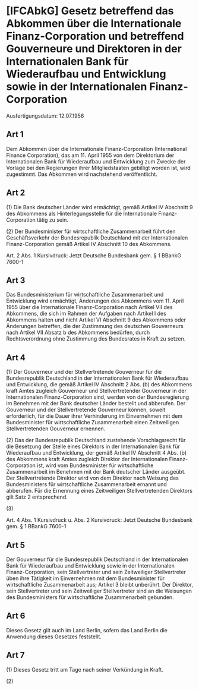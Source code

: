 # [IFCAbkG] Gesetz betreffend das Abkommen über die Internationale Finanz-Corporation und betreffend Gouverneure und Direktoren in der Internationalen Bank für Wiederaufbau und Entwicklung sowie in der Internationalen Finanz-Corporation

Ausfertigungsdatum: 12.07.1956

 

## Art 1

Dem Abkommen über die Internationale Finanz-Corporation (International Finance Corporation), das am 11. April 1955 von dem Direktorium der Internationalen Bank für Wiederaufbau und Entwicklung zum Zwecke der Vorlage bei den Regierungen ihrer Mitgliedstaaten gebilligt worden ist, wird zugestimmt. Das Abkommen wird nachstehend veröffentlicht.


## Art 2

(1) Die Bank deutscher Länder wird ermächtigt, gemäß Artikel IV Abschnitt 9 des Abkommens als Hinterlegungsstelle für die Internationale Finanz-Corporation tätig zu sein.

(2) Der Bundesminister für wirtschaftliche Zusammenarbeit führt den Geschäftsverkehr der Bundesrepublik Deutschland mit der Internationalen Finanz-Corporation gemäß Artikel IV Abschnitt 10 des Abkommens.

Art. 2 Abs. 1 Kursivdruck: Jetzt Deutsche Bundesbank gem. § 1 BBankG 7600-1


## Art 3

Das Bundesministerium für wirtschaftliche Zusammenarbeit und Entwicklung wird ermächtigt, Änderungen des Abkommens vom 11. April 1955 über die Internationale Finanz-Corporation nach Artikel VII des Abkommens, die sich im Rahmen der Aufgaben nach Artikel I des Abkommens halten und nicht Artikel VI Abschnitt 9 des Abkommens oder Änderungen betreffen, die der Zustimmung des deutschen Gouverneurs nach Artikel VII Absatz b des Abkommens bedürfen, durch Rechtsverordnung ohne Zustimmung des Bundesrates in Kraft zu setzen.


## Art 4

(1) Der Gouverneur und der Stellvertretende Gouverneur für die Bundesrepublik Deutschland in der Internationalen Bank für Wiederaufbau und Entwicklung, die gemäß Artikel IV Abschnitt 2 Abs. (b) des Abkommens kraft Amtes zugleich Gouverneur und Stellvertretender Gouverneur in der Internationalen Finanz-Corporation sind, werden von der Bundesregierung im Benehmen mit der Bank deutscher Länder bestellt und abberufen. Der Gouverneur und der Stellvertretende Gouverneur können, soweit erforderlich, für die Dauer ihrer Verhinderung im Einvernehmen mit dem Bundesminister für wirtschaftliche Zusammenarbeit einen Zeitweiligen Stellvertretenden Gouverneur ernennen.

(2) Das der Bundesrepublik Deutschland zustehende Vorschlagsrecht für die Besetzung der Stelle eines Direktors in der Internationalen Bank für Wiederaufbau und Entwicklung, der gemäß Artikel IV Abschnitt 4 Abs. (b) des Abkommens kraft Amtes zugleich Direktor der Internationalen Finanz-Corporation ist, wird vom Bundesminister für wirtschaftliche Zusammenarbeit im Benehmen mit der Bank deutscher Länder ausgeübt. Der Stellvertretende Direktor wird von dem Direktor nach Weisung des Bundesministers für wirtschaftliche Zusammenarbeit ernannt und abberufen. Für die Ernennung eines Zeitweiligen Stellvertretenden Direktors gilt Satz 2 entsprechend.

(3)

Art. 4 Abs. 1 Kursivdruck u. Abs. 2 Kursivdruck: Jetzt Deutsche Bundesbank gem. § 1 BBankG 7600-1


## Art 5

Der Gouverneur für die Bundesrepublik Deutschland in der Internationalen Bank für Wiederaufbau und Entwicklung sowie in der Internationalen Finanz-Corporation, sein Stellvertreter und sein Zeitweiliger Stellvertreter üben ihre Tätigkeit im Einvernehmen mit dem Bundesminister für wirtschaftliche Zusammenarbeit aus; Artikel 3 bleibt unberührt. Der Direktor, sein Stellvertreter und sein Zeitweiliger Stellvertreter sind an die Weisungen des Bundesministers für wirtschaftliche Zusammenarbeit gebunden.


## Art 6

Dieses Gesetz gilt auch im Land Berlin, sofern das Land Berlin die Anwendung dieses Gesetzes feststellt.


## Art 7

(1) Dieses Gesetz tritt am Tage nach seiner Verkündung in Kraft.

(2)
